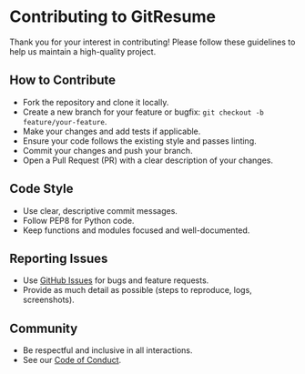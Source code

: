 # Contributing to GitResume

Thank you for your interest in contributing! Please follow these guidelines to help us maintain a high-quality project.

## How to Contribute

- Fork the repository and clone it locally.
- Create a new branch for your feature or bugfix: `git checkout -b feature/your-feature`.
- Make your changes and add tests if applicable.
- Ensure your code follows the existing style and passes linting.
- Commit your changes and push your branch.
- Open a Pull Request (PR) with a clear description of your changes.

## Code Style

- Use clear, descriptive commit messages.
- Follow PEP8 for Python code.
- Keep functions and modules focused and well-documented.

## Reporting Issues

- Use [GitHub Issues](https://github.com/whoisjayd/gitresume/issues) for bugs and feature requests.
- Provide as much detail as possible (steps to reproduce, logs, screenshots).

## Community

- Be respectful and inclusive in all interactions.
- See our [Code of Conduct](CODE_OF_CONDUCT.md).

